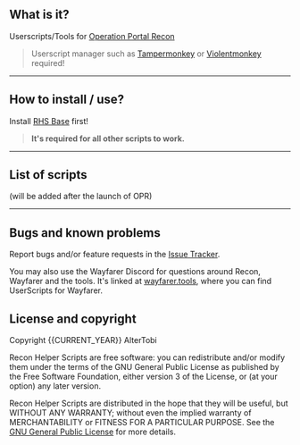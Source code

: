 ## What is it?
Userscripts/Tools for [Operation Portal Recon](https://opr.ingress.com/)
> Userscript manager such as [Tampermonkey](https://tampermonkey.net/) or [Violentmonkey](https://violentmonkey.github.io/) required!

---

## How to install / use?
Install [RHS Base](rhs-base.user.js) first!
> **It's required for all other scripts to work.**

---

## List of scripts
(will be added after the launch of OPR)

---

## Bugs and known problems

Report bugs and/or feature requests in the [Issue Tracker](https://github.com/AlterTobi/Recon-Helper-Scripts/issues).

You may also use the Wayfarer Discord for questions around Recon, Wayfarer and the tools.
It's linked at [wayfarer.tools](https://wayfarer.tools/), where you can find UserScripts for Wayfarer.

## License and copyright

Copyright {{CURRENT_YEAR}} AlterTobi

Recon Helper Scripts are free software: you can redistribute and/or modify
them under the terms of the GNU General Public License as published by
the Free Software Foundation, either version 3 of the License, or
(at your option) any later version.

Recon Helper Scripts are distributed in the hope that they will be useful,
but WITHOUT ANY WARRANTY; without even the implied warranty of
MERCHANTABILITY or FITNESS FOR A PARTICULAR PURPOSE. See the
[GNU General Public License](LICENSE.txt) for more details.
